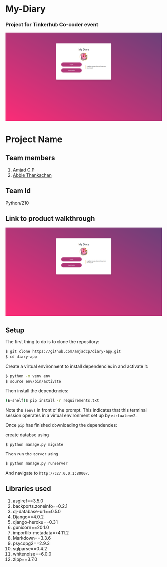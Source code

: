 # My-Diary

### Project for Tinkerhub Co-coder event

![preview](previews/preview.png)

# Project Name

## Team members

1. <a href="https://github.com/amjadcp/">Amjad C P</a>
2. <a href="https://github.com/Abbie2002/">Abbie Thankachan</a>

## Team Id

Python/210

## Link to product walkthrough

[![TASK-CLI](previews/preview.png)](https://www.loom.com/share/befdc5eb98df442884e4cd23c5e4eeb2?sharedAppSource=personal_library)

## Setup

The first thing to do is to clone the repository:

```sh
$ git clone https://github.com/amjadcp/diary-app.git
$ cd diary-app
```

Create a virtual environment to install dependencies in and activate it:

```sh
$ python -m venv env
$ source env/bin/activate
```

Then install the dependencies:

```sh
(E-shelf)$ pip install -r requirements.txt
```

Note the `(env)` in front of the prompt. This indicates that this terminal
session operates in a virtual environment set up by `virtualenv2`.

Once `pip` has finished downloading the dependencies:

create databse using

```sh
$ python manage.py migrate
```

Then run the server using

```sh
$ python manage.py runserver
```

And navigate to `http://127.0.0.1:8000/`.

## Libraries used

1. asgiref==3.5.0
2. backports.zoneinfo==0.2.1
3. dj-database-url==0.5.0
4. Django==4.0.2
5. django-heroku==0.3.1
6. gunicorn==20.1.0
7. importlib-metadata==4.11.2
8. Markdown==3.3.6
9. psycopg2==2.9.3
10. sqlparse==0.4.2
11. whitenoise==6.0.0
12. zipp==3.7.0
